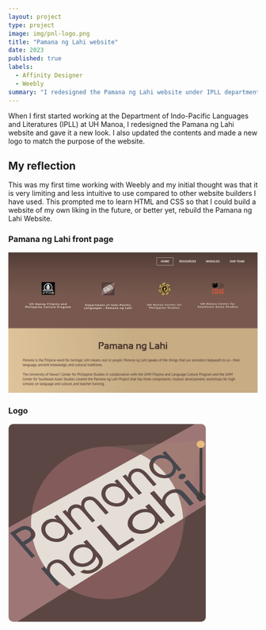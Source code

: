 ```yaml
---
layout: project
type: project
image: img/pnl-logo.png
title: "Pamana ng Lahi website"
date: 2023
published: true
labels:
  - Affinity Designer
  - Weebly
summary: "I redesigned the Pamana ng Lahi website under IPLL department and also created the new logo associated with it."
---
```


When I first started working at the Department of Indo-Pacific Languages and Literatures (IPLL) at UH Manoa, I redesigned the Pamana ng Lahi website and gave it a new look. I also updated the contents and made a new logo to match the purpose of the website. 
## My reflection
This was my first time working with Weebly and my initial thought was that it is very limiting and less intuitive to use compared to other website builders I have used. This prompted me to learn HTML and CSS so that I could build a website of my own liking in the future, or better yet, rebuild the Pamana ng Lahi Website.


### Pamana ng Lahi front page
<img width="800px" class = "img-fluid" src = "../img/overview-of-pnl.png" alt = "Pamana ng Lahi front page">

### Logo

<img width="400px" class = "img-fluid" src = "../img/pnl-logo.png" alt = "Pamana ng Lahi logo">



<!--You can learn more at the [UH Micromouse News Announcement](https://manoa.hawaii.edu/news/article.php?aId=2857). -->
